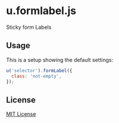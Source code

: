 u.formlabel.js
====
Sticky form Labels

Usage
-----

This is a setup showing the default settings:

```javascript
u('selector').formLabel({
  class: 'not-empty',
});
```

License
-------

[MIT License](LICENSE)
